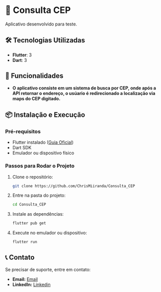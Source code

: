 # 📱 Consulta CEP

Aplicativo desenvolvido para teste.

## 🛠️ Tecnologias Utilizadas

- **Flutter**: 3
- **Dart**: 3

## 🚀 Funcionalidades

- **O aplicativo consiste em um sistema de busca por CEP, onde após a API retornar o endereço, o usúario é redirecionado a localização via maps do CEP digitado.**


## 📦 Instalação e Execução

### Pré-requisitos

- Flutter instalado ([Guia Oficial](https://docs.flutter.dev/get-started/install))
- Dart SDK
- Emulador ou dispositivo físico

### Passos para Rodar o Projeto

1. Clone o repositório:
   ```sh
   git clone https://github.com/ChrisMiiranda/Consulta_CEP
   ```
2. Entre na pasta do projeto:
   ```sh
   cd Consulta_CEP
   ```
3. Instale as dependências:
   ```sh
   flutter pub get
   ```
4. Execute no emulador ou dispositivo:
   ```sh
   flutter run
   ```

## 📞 Contato

Se precisar de suporte, entre em contato:

- **Email:** [Email](christopher.ramos.miranda@gmail.com)
- **LinkedIn:** [Linkedin](https://www.linkedin.com/in/christopher-ramos-miranda-973366156/)

